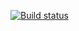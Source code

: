 [![Build status](https://ci.appveyor.com/api/projects/status/po3ixlhfo1b5dv1b/branch/main?svg=true)](https://ci.appveyor.com/project/SerhioSanchez/patterns-task2/branch/main)
